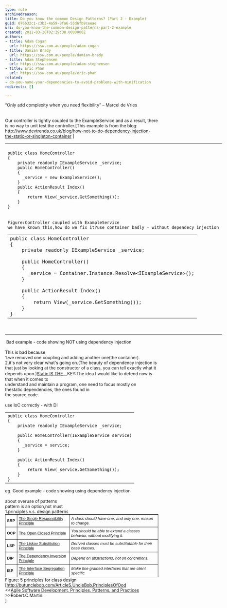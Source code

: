 ```yaml
---
type: rule
archivedreason: 
title: Do you know the common Design Patterns? (Part 2 - Example)
guid: 076632c1-c3b3-4a59-8fa6-55d6fb9ceeae
uri: do-you-know-the-common-design-patterns-part-2-example
created: 2012-03-20T02:29:38.0000000Z
authors:
- title: Adam Cogan
  url: https://ssw.com.au/people/adam-cogan
- title: Damian Brady
  url: https://ssw.com.au/people/damian-brady
- title: Adam Stephensen
  url: https://ssw.com.au/people/adam-stephensen
- title: Eric Phan
  url: https://ssw.com.au/people/eric-phan
related:
- do-you-name-your-dependencies-to-avoid-problems-with-minification
redirects: []

---
```



<div><span>“Only add complexity when you need flexibility” – Marcel de Vries</span></div>
​
<br><excerpt class='endintro'></excerpt><br>
​<span>Our controller is tightly coupled to the ExampleService and as a result, there is no way to unit test the controller.[This example is&#160;from the blog&#58;</span> <a href="http&#58;//www.devtrends.co.uk/blog/how-not-to-do-dependency-injection-the-static-or-singleton-container">http&#58;//www.devtrends.co.uk/blog/how-not-to-do-dependency-injection-the-static-or-singleton-container</a>&#160;<span>]</span> <table cellspacing="0" cellpadding="0" border="0" style="height&#58;auto;width&#58;714px;"><tbody><tr><td><div><div><code></code>&#160;</div>
<div class="ssw-rteStyle-CodeArea" style="height&#58;228px;width&#58;67.05%;"><code>public class HomeController<br>&#123;<br>&#160;&#160;&#160; private readonly IExampleService _service;<br>&#160;&#160;&#160; public HomeController()<br>&#160;&#160;&#160; &#123;<br>&#160;&#160;&#160;&#160;&#160; _service = new ExampleService();<br>&#160;&#160;&#160; &#125;&#160;&#160;&#160;&#160; <br>&#160;&#160;&#160; public ActionResult Index()<br>&#160;&#160;&#160; &#123;<br>&#160;&#160;&#160;&#160;&#160;&#160;&#160; return View(_service.GetSomething());<br>&#160;&#160;&#160; &#125;<br>&#125;​</code></div>
<div class="ssw-rteStyle-FigureNormal"><code>Figure&#58;Controller coupled with ExampleService</code></div>
<div><code>we have known this,how do we fix it?use container badly - without dependecy injection</code></div>
<div class="ssw-rteStyle-CodeArea" style="height&#58;322px;width&#58;66.86%;"><code><table cellspacing="0" cellpadding="0" border="0" style="height&#58;auto;width&#58;714px;"><tbody><tr><td><div><div>public class HomeController<br>&#123;<br>&#160;&#160;&#160; private readonly IExampleService _service;<br>&#160;&#160;&#160;&#160; <br>&#160;&#160;&#160; public HomeController()<br>&#160;&#160;&#160; &#123;<br>&#160;&#160;&#160;&#160;&#160; _service = Container.Instance.Resolve&lt;IExampleService&gt;();<br>&#160;&#160;&#160; &#125;<br>&#160;&#160;&#160;&#160; <br>&#160;&#160;&#160; public ActionResult Index()<br>&#160;&#160;&#160; &#123;<br>&#160;&#160;&#160;&#160;&#160;&#160;&#160; return View(_service.GetSomething());<br>&#160;&#160;&#160; &#125;<br>&#125;</div></div></td></tr></tbody></table></code></div></div></td></tr></tbody></table>
<div class="ssw-rteStyle-FigureBad"><span>&#160;Bad example - code showing NOT using dependency injection</span></div>
<div><span></span>&#160;</div>
<div><span>This is bad because</span></div>
<div><span>1.we removed one coupling and adding another one(the container).</span></div>
<div><span>2.it's not very clear what's going on.(</span><span>The beauty of dependency injection is that just by looking at the constructor of a class, you can tell exactly what it depends upon.</span>)<a href="http&#58;//codebetter.com/patricksmacchia/2009/02/01/understanding-code-static-vs-dynamic-dependencies/">Static IS THE　</a><span></span><span></span><span></span><span>KEY</span>&#58;<span>The</span><span></span><span></span><span></span><span> idea I would like to&#160;</span>defend now is that&#160;when it comes to</div>
understand and maintain a program, one need to focus mostly on thestatic&#160;dependencies, the ones found in<br>the source code<span>.</span> <div><br></div>
<div><span></span><div><div>use IoC correctly - with&#160;DI&#160;</div>
<div><span></span><table class="ssw-rteStyle-CodeArea" cellspacing="0" cellpadding="0" border="0" style="height&#58;auto;width&#58;714px;"><tbody><tr><td><div><div><code>public class HomeController<br>&#123;<br>&#160;&#160;&#160; private readonly IExampleService _service;<br>&#160;&#160;&#160;&#160;&#160;<br>&#160;&#160;&#160; public HomeController(IExampleService service)<br>&#160;&#160;&#160; &#123;<br>&#160;&#160;&#160;&#160;&#160; _service = service;<br>&#160;&#160;&#160; &#125;<br>&#160;&#160;&#160;&#160;&#160;<br>&#160;&#160;&#160; public ActionResult Index()<br>&#160;&#160;&#160; &#123;<br>&#160;&#160;&#160;&#160;&#160;&#160;&#160; return View(_service.GetSomething());<br>&#160;&#160;&#160; &#125;<br>&#125;​</code></div></div></td></tr></tbody></table>
<span class="ssw-rteStyle-FigureGood"><span>eg. Good example - code showing using dependency injection</span></span><div><span><br></span></div>
<div><span>about overuse of patterns​</span></div>
<div><span>pattern is an option,not must</span></div>
<div><span>1.principles v.s. design patterns</span></div>
<table cellspacing="0" border="1" style="font-size&#58;13px;border-top&#58;1px solid;font-family&#58;'lucida grande', 'bitstream vera sans', 'trebuchet ms', verdana, tahoma, arial, sans-serif;border-right&#58;0px solid;border-bottom&#58;0px solid;padding-bottom&#58;0px;padding-top&#58;0px;padding-left&#58;0px;margin&#58;0px;border-left&#58;1px solid;line-height&#58;normal;padding-right&#58;0px;"><tbody><tr><td style="border-top&#58;0px solid;border-right&#58;1px solid;border-bottom&#58;1px solid;padding-bottom&#58;5px;padding-top&#58;5px;padding-left&#58;5px;border-left&#58;0px solid;padding-right&#58;5px;"><b>SRP</b></td>
<td style="border-top&#58;0px solid;border-right&#58;1px solid;border-bottom&#58;1px solid;padding-bottom&#58;5px;padding-top&#58;5px;padding-left&#58;5px;border-left&#58;0px solid;padding-right&#58;5px;"><a href="http&#58;//www.objectmentor.com/resources/articles/srp.pdf" style="background-color&#58;transparent;">The Single Responsibility Principle</a></td>
<td style="border-top&#58;0px solid;border-right&#58;1px solid;border-bottom&#58;1px solid;padding-bottom&#58;5px;padding-top&#58;5px;padding-left&#58;5px;border-left&#58;0px solid;padding-right&#58;5px;"><i>A class should have one, and only one, reason to change.</i></td></tr>
<tr><td style="border-top&#58;0px solid;border-right&#58;1px solid;border-bottom&#58;1px solid;padding-bottom&#58;5px;padding-top&#58;5px;padding-left&#58;5px;border-left&#58;0px solid;padding-right&#58;5px;"><b>OCP</b></td>
<td style="border-top&#58;0px solid;border-right&#58;1px solid;border-bottom&#58;1px solid;padding-bottom&#58;5px;padding-top&#58;5px;padding-left&#58;5px;border-left&#58;0px solid;padding-right&#58;5px;"><a href="http&#58;//www.objectmentor.com/resources/articles/ocp.pdf" style="background-color&#58;transparent;">The Open Closed Principle</a></td>
<td style="border-top&#58;0px solid;border-right&#58;1px solid;border-bottom&#58;1px solid;padding-bottom&#58;5px;padding-top&#58;5px;padding-left&#58;5px;border-left&#58;0px solid;padding-right&#58;5px;"><i>You should be able to extend a classes behavior, without modifying it.</i></td></tr>
<tr><td style="border-top&#58;0px solid;border-right&#58;1px solid;border-bottom&#58;1px solid;padding-bottom&#58;5px;padding-top&#58;5px;padding-left&#58;5px;border-left&#58;0px solid;padding-right&#58;5px;"><b>LSP</b></td>
<td style="border-top&#58;0px solid;border-right&#58;1px solid;border-bottom&#58;1px solid;padding-bottom&#58;5px;padding-top&#58;5px;padding-left&#58;5px;border-left&#58;0px solid;padding-right&#58;5px;"><a href="http&#58;//www.objectmentor.com/resources/articles/lsp.pdf" style="background-color&#58;transparent;">The Liskov Substitution Principle</a></td>
<td style="border-top&#58;0px solid;border-right&#58;1px solid;border-bottom&#58;1px solid;padding-bottom&#58;5px;padding-top&#58;5px;padding-left&#58;5px;border-left&#58;0px solid;padding-right&#58;5px;"><i>Derived classes must be substitutable for their base classes.</i></td></tr>
<tr><td style="border-top&#58;0px solid;border-right&#58;1px solid;border-bottom&#58;1px solid;padding-bottom&#58;5px;padding-top&#58;5px;padding-left&#58;5px;border-left&#58;0px solid;padding-right&#58;5px;"><b>DIP</b></td>
<td style="border-top&#58;0px solid;border-right&#58;1px solid;border-bottom&#58;1px solid;padding-bottom&#58;5px;padding-top&#58;5px;padding-left&#58;5px;border-left&#58;0px solid;padding-right&#58;5px;"><a href="http&#58;//www.objectmentor.com/resources/articles/dip.pdf" style="background-color&#58;transparent;">The Dependency Inversion Principle</a></td>
<td style="border-top&#58;0px solid;border-right&#58;1px solid;border-bottom&#58;1px solid;padding-bottom&#58;5px;padding-top&#58;5px;padding-left&#58;5px;border-left&#58;0px solid;padding-right&#58;5px;"><i>Depend on abstractions, not on concretions.</i></td></tr>
<tr><td style="border-top&#58;0px solid;border-right&#58;1px solid;border-bottom&#58;1px solid;padding-bottom&#58;5px;padding-top&#58;5px;padding-left&#58;5px;border-left&#58;0px solid;padding-right&#58;5px;"><b>ISP</b></td>
<td style="border-top&#58;0px solid;border-right&#58;1px solid;border-bottom&#58;1px solid;padding-bottom&#58;5px;padding-top&#58;5px;padding-left&#58;5px;border-left&#58;0px solid;padding-right&#58;5px;"><a href="http&#58;//www.objectmentor.com/resources/articles/isp.pdf" style="background-color&#58;transparent;">The Interface Segregation Principle</a></td>
<td style="border-top&#58;0px solid;border-right&#58;1px solid;border-bottom&#58;1px solid;padding-bottom&#58;5px;padding-top&#58;5px;padding-left&#58;5px;border-left&#58;0px solid;padding-right&#58;5px;"><i>Make fine grained interfaces that are client specific.</i></td></tr></tbody></table>
<div><span>Figure&#58; 5 principles for class design</span></div>
<div>[<a href="http&#58;//butunclebob.com/ArticleS.UncleBob.PrinciplesOfOod">http&#58;//butunclebob.com/ArticleS.UncleBob.PrinciplesOfOod</a></div>
<div>&lt;&lt;<a href="http&#58;//codebetter.com/davidhayden/2005/05/20/agile-software-development-principles-patterns-and-practices/">Agile Software Development, Principles, Patterns, and Practices</a>​<span></span>&gt;&gt;Robert.C.Martin&#58;</div>
<div><a href="http&#58;//butunclebob.com/ArticleS.UncleBob.PrinciplesOfOod"></a>]</div>
<span></span><div>&#160;</div></div></div></div>



